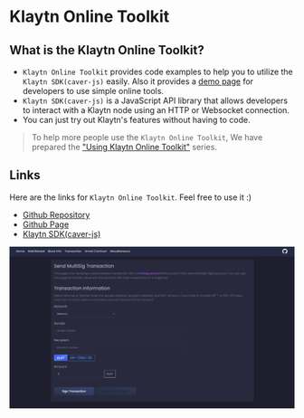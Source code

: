 # Klaytn Online Toolkit <a id="klaytn-online-toolkit"></a>

## What is the Klaytn Online Toolkit? <a id="what-is-the-klaytn-online-toolkit"></a>
* `Klaytn Online Toolkit` provides code examples to help you to utilize the `Klaytn SDK(caver-js)` easily. Also it provides a [demo page](https://klaytn.github.io/klaytn-online-toolkit/) for developers to use simple online tools.
* `Klaytn SDK(caver-js)` is a JavaScript API library that allows developers to interact with a Klaytn node using an HTTP or Websocket connection.
* You can just try out Klaytn's features without having to code.

> To help more people use the `Klaytn Online Toolkit`, We have prepared the ["Using Klaytn Online Toolkit"](https://medium.com/klaytn/using-klaytn-online-toolkit-1-multisig-60399a0b0278) series.

## Links <a id="links"></a>
Here are the links for `Klaytn Online Toolkit`. Feel free to use it :)
* [Github Repository](https://github.com/klaytn/klaytn-online-toolkit)
* [Github Page](https://klaytn.github.io/klaytn-online-toolkit/)
* [Klaytn SDK(caver-js)](https://docs.klaytn.foundation/dapp/sdk/caver-js)

![Klaytn Online Toolkit](./img/klaytn-online-toolkit.png)
